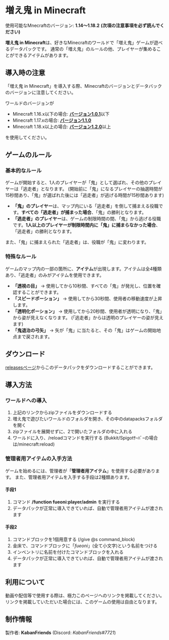 # 増え鬼 in Minecraft
使用可能なMnecraftのバージョン: **1.14～1.18.2**
**(次項の注意事項を必ず読んでください)**

**増え鬼 in Minecraft**は、好きなMinecraftのワールドで「増え鬼」ゲームが遊べるデータパックです。
通常の「増え鬼」のルールの他、プレイヤーが集めることができるアイテムがあります。

## 導入時の注意
「増え鬼 in Minecraft」を導入する際、Minecraftのバージョンとデータバックのバージョンに注意してください。

ワールドのバージョンが
- Minecraft 1.16.x以下の場合:  [**バージョン1.0.1**](https://github.com/KabanFriends/fueoni_in_minecraft/releases/tag/1.0.1)以下
- Minecraft 1.17.xの場合: [**バージョン1.1.0**](https://github.com/KabanFriends/fueoni_in_minecraft/releases/tag/1.1.0)
- Minecraft 1.18.x以上の場合: [**バージョン1.2.0**](https://github.com/KabanFriends/fueoni_in_minecraft/releases/tag/1.2.0)以上

を使用してください。

## ゲームのルール
### 基本的なルール
ゲームが開始すると、1人のプレイヤーが「鬼」として選ばれ、その他のプレイヤーは「逃走者」となります。
(開始前に「鬼」になるプレイヤーの抽選時間が15秒間あり、「鬼」が選ばれた後には「逃走者」が逃げる時間が15秒間あります)

- **「鬼」のプレイヤー**は、マップ内にいる「逃走者」を倒して捕まえる役職です。**すべての「逃走者」が捕まった場合**、「鬼」の勝利となります。
- **「逃走者」のプレイヤー**は、ゲームの制限時間の間、「鬼」から逃げる役職です。**1人以上のプレイヤーが制限時間内に「鬼」に捕まらなかった場合**、「逃走者」の勝利となります。

また、「鬼」に捕まえられた「逃走者」は、役職が「鬼」に変わります。

### 特殊なルール
ゲームのマップ内の一部の箇所に、**アイテム**が出現します。アイテムは全4種類あり、「逃走者」のみがアイテムを使用できます。

- **「透視の目」** → 使用してから10秒間、すべての「鬼」が発光し、位置を確認することができます。
- **「スピードポーション」** → 使用してから30秒間、使用者の移動速度が上昇します。
- **「透明化ポーション」** → 使用してから20秒間、使用者が透明になり、「鬼」から姿が見えなくなります。
(「逃走者」からは透明のプレイヤーの姿が見えます)
- **「鬼退治の弓矢」** → 矢が「鬼」に当たると、その「鬼」はゲームの開始地点まで戻されます。

## ダウンロード
[releasesページ](https://github.com/KabanFriends/fueoni_in_minecraft/releases)からこのデータパックをダウンロードすることができます。

## 導入方法
### ワールドへの導入
1. 上記のリンクからzipファイルをダウンロードする
1. 増え鬼で遊びたいワールドのフォルダを開き、その中のdatapacksフォルダを開く
1. zipファイルを展開せずに、2で開いたフォルダの中に入れる
1. ワールドに入り、/reloadコマンドを実行する (Bukkit/Spigotｻｰﾊﾞｰの場合は/minecraft:reload)

### 管理者用アイテムの入手方法
ゲームを始めるには、管理者が「**管理者用アイテム**」を使用する必要があります。
また、管理者用アイテムを入手する手段は2種類あります。

#### 手段1
1. コマンド **/function fueoni:player/admin** を実行する
1. データパックが正常に導入できていれば、自動で管理者用アイテムが渡されます

#### 手段2
1. コマンドブロックを1個用意する (/give @s command_block)
1. 金床で、コマンドブロックに「*fueoni*」(全て小文字)という名前をつける
1. インベントリに名前を付けたコマンドブロックを入れる
1. データパックが正常に導入できていれば、自動で管理者用アイテムが渡されます

## 利用について
動画や配信等で使用する際は、極力このページへのリンクを掲載してください。
リンクを掲載していただいた場合には、このゲームの使用は自由となります。

## 制作情報
製作者: **KabanFriends** (Discord: *KabanFriends#7721*)
